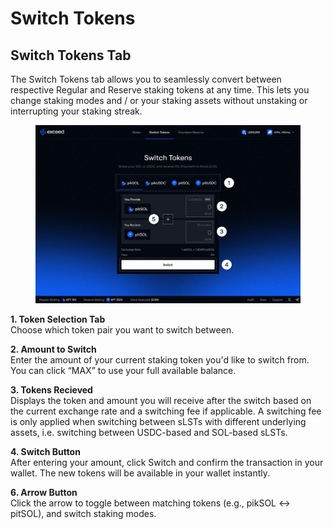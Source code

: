 # Switch Tokens

## Switch Tokens Tab

The Switch Tokens tab allows you to seamlessly convert between respective Regular and Reserve staking tokens at any time. This lets you change staking modes and / or your staking assets without unstaking or interrupting your staking streak.

<figure><img src="../.gitbook/assets/Switch Tokens (2).png" alt=""><figcaption></figcaption></figure>

**1. Token Selection Tab**\
Choose which token pair you want to switch between.

**2. Amount to Switch**\
Enter the amount of your current staking token you'd like to switch from. You can click “MAX” to use your full available balance.

**3. Tokens Recieved**\
Displays the token and amount you will receive after the switch based on the current exchange rate and a switching fee if applicable. A switching fee is only applied when switching between sLSTs with different underlying assets, i.e. switching between USDC-based and SOL-based sLSTs.

**4. Switch Button**\
After entering your amount, click Switch and confirm the transaction in your wallet. The new tokens will be available in your wallet instantly.

**6. Arrow Button**\
Click the arrow to toggle between matching tokens (e.g., pikSOL ↔ pitSOL), and switch staking modes.
